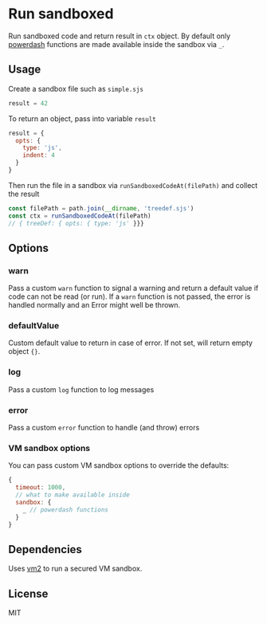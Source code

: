 # Run sandboxed

 Run sandboxed code and return result in `ctx` object. By default only [powerdash](https://www.npmjs.com/package/powerdash) functions are made available inside the sandbox via `_`.

## Usage

Create a sandbox file such as `simple.sjs`

```js
result = 42
```

To return an object, pass into variable `result`

```js
result = {
  opts: {
    type: 'js',
    indent: 4
  }
}
```

Then run the file in a sandbox via `runSandboxedCodeAt(filePath)` and collect the result

```js
const filePath = path.join(__dirname, 'treedef.sjs')
const ctx = runSandboxedCodeAt(filePath)
// { treeDef: { opts: { type: 'js' }}}
```

## Options

### warn

Pass a custom `warn` function to signal a warning and return a default value if code can not be read (or run). If a `warn` function is not passed, the error is handled normally and an Error might well be thrown.

### defaultValue

Custom default value to return in case of error. If not set, will return empty object `{}`.

### log

Pass a custom `log` function to log messages

### error

Pass a custom `error` function to handle (and throw) errors

### VM sandbox options

You can pass custom VM sandbox options to override the defaults:

```js
{
  timeout: 1000,
  // what to make available inside
  sandbox: {
    _ // powerdash functions
  }
}
```

## Dependencies

Uses [vm2](https://www.npmjs.com/package/vm2) to run a secured VM sandbox.

## License

MIT
